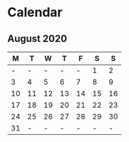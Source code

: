 # Calendar

## August 2020

M | T | W | T | F | S | S
--- | --- | --- | --- | --- | --- | ---
- | - | - | - | - | 1 | 2
3 | 4 | 5 | 6 | 7 | 8 | 9
10 | 11 | 12 | 13 | 14 | 15 | 16
17 | 18 | 19 | 20 | 21 | 22 | 23
24 | 25 | 26 | 27 | 28 | 29 | 30
31 | - | - | - | - | - | -







